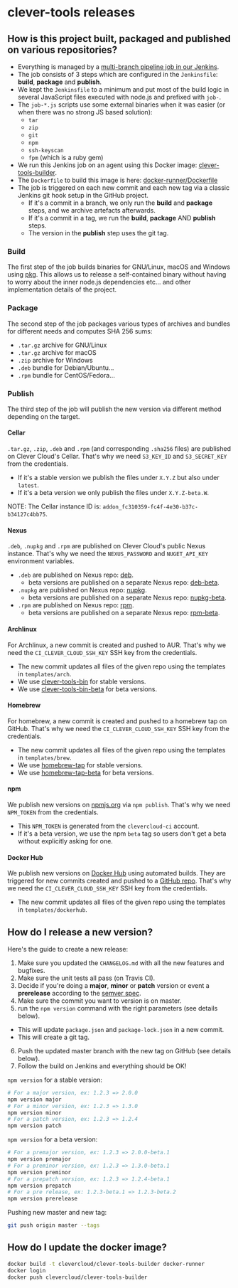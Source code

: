 # clever-tools releases

## How is this project built, packaged and published on various repositories?

* Everything is managed by a [multi-branch pipeline job in our Jenkins](https://ki2zrw1f1h-jenkins.services.clever-cloud.com/blue/organizations/jenkins/clever-tools/activity).
* The job consists of 3 steps which are configured in the `Jenkinsfile`: **build**, **package** and **publish**.
* We kept the `Jenkinsfile` to a minimum and put most of the build logic in several JavaScript files executed with node.js and prefixed with `job-`.
* The `job-*.js` scripts use some external binaries when it was easier (or when there was no strong JS based solution):
  * `tar`
  * `zip`
  * `git`
  * `npm`
  * `ssh-keyscan`
  * `fpm` (which is a ruby gem)
* We run this Jenkins job on an agent using this Docker image: [clever-tools-builder](https://hub.docker.com/r/clevercloud/clever-tools-builder/).
* The `Dockerfile` to build this image is here: [docker-runner/Dockerfile](./docker-runner/Dockerfile)
* The job is triggered on each new commit and each new tag via a classic Jenkins git hook setup in the GitHub project.
  * If it's a commit in a branch, we only run the **build** and **package** steps, and we archive artefacts afterwards.
  * If it's a commit in a tag, we run the **build**, **package** AND **publish** steps.
  * The version in the **publish** step uses the git tag.

### Build

The first step of the job builds binaries for GNU/Linux, macOS and Windows using [pkg](https://github.com/zeit/pkg).
This allows us to release a self-contained binary without having to worry about the inner node.js dependencies etc... and other implementation details of the project. 

### Package

The second step of the job packages various types of archives and bundles for different needs and computes SHA 256 sums:

* `.tar.gz` archive for GNU/Linux
* `.tar.gz` archive for macOS
* `.zip` archive for Windows
* `.deb` bundle for Debian/Ubuntu...
* `.rpm` bundle for CentOS/Fedora... 

### Publish

The third step of the job will publish the new version via different method depending on the target.

#### Cellar

`.tar.gz`, `.zip`, `.deb` and `.rpm` (and corresponding `.sha256` files) are published on Clever Cloud's Cellar.
That's why we need `S3_KEY_ID` and `S3_SECRET_KEY` from the credentials.

* If it's a stable version we publish the files under `X.Y.Z` but also under `latest`.
* If it's a beta version we only publish the files under `X.Y.Z-beta.W`.

NOTE: The Cellar instance ID is: `addon_fc310359-fc4f-4e30-b37c-b34127c4bb75`.

#### Nexus

`.deb`, `.nupkg` and `.rpm` are published on Clever Cloud's public Nexus instance.
That's why we need the `NEXUS_PASSWORD` and `NUGET_API_KEY` environment variables.

* `.deb` are published on Nexus repo: [deb](https://nexus.clever-cloud.com/#browse/browse:deb).
  * beta versions are published on a separate Nexus repo: [deb-beta](https://nexus.clever-cloud.com/#browse/browse:deb-beta).
* `.nupkg` are published on Nexus repo: [nupkg](https://nexus.clever-cloud.com/#browse/browse:nupkg).
  * beta versions are published on a separate Nexus repo: [nupkg-beta](https://nexus.clever-cloud.com/#browse/browse:nupkg-beta).
* `.rpm` are published on Nexus repo: [rpm](https://nexus.clever-cloud.com/#browse/browse:rpm).
  * beta versions are published on a separate Nexus repo: [rpm-beta](https://nexus.clever-cloud.com/#browse/browse:rpm-beta).

#### Archlinux

For Archlinux, a new commit is created and pushed to AUR.
That's why we need the `CI_CLEVER_CLOUD_SSH_KEY` SSH key from the credentials.

* The new commit updates all files of the given repo using the templates in `templates/arch`.
* We use [clever-tools-bin](https://aur.archlinux.org/packages/clever-tools-bin/) for stable versions.
* We use [clever-tools-bin-beta](https://aur.archlinux.org/packages/clever-tools-bin-beta/) for beta versions.

#### Homebrew

For homebrew, a new commit is created and pushed to a homebrew tap on GitHub.
That's why we need the `CI_CLEVER_CLOUD_SSH_KEY` SSH key from the credentials.

* The new commit updates all files of the given repo using the templates in `templates/brew`.
* We use [homebrew-tap](https://github.com/CleverCloud/homebrew-tap) for stable versions.
* We use [homebrew-tap-beta](https://github.com/CleverCloud/homebrew-tap-beta) for beta versions.

#### npm

We publish new versions on [npmjs.org](https://www.npmjs.com/package/clever-tools) via `npm publish`.
That's why we need `NPM_TOKEN` from the credentials.

* This `NPM_TOKEN` is generated from the `clevercloud-ci` account.
* If it's a beta version, we use the npm `beta` tag so users don't get a beta without explicitly asking for one.

#### Docker Hub

We publish new versions on [Docker Hub](https://hub.docker.com/r/clevercloud/clever-tools/) using automated builds.
They are triggered for new commits created and pushed to a [GitHub repo](https://github.com/CleverCloud/clever-tools-dockerhub).
That's why we need the `CI_CLEVER_CLOUD_SSH_KEY` SSH key from the credentials.

* The new commit updates all files of the given repo using the templates in `templates/dockerhub`.

## How do I release a new version?

Here's the guide to create a new release:

1. Make sure you updated the `CHANGELOG.md` with all the new features and bugfixes.
2. Make sure the unit tests all pass (on Travis CI).
3. Decide if you're doing a **major**, **minor** or **patch** version or event a **prerelease** according to the [semver spec](https://semver.org/spec/v2.0.0.html).
4. Make sure the commit you want to version is on master.
5. run the `npm version` command with the right parameters (see details below).
  * This will update `package.json` and `package-lock.json` in a new commit.
  * This will create a git tag.
6. Push the updated master branch with the new tag on GitHub (see details below).
7. Follow the build on Jenkins and everything should be OK!

`npm version` for a stable version:

```sh
# For a major version, ex: 1.2.3 => 2.0.0
npm version major
# For a minor version, ex: 1.2.3 => 1.3.0
npm version minor
# For a patch version, ex: 1.2.3 => 1.2.4
npm version patch
```

`npm version` for a beta version:

```sh
# For a premajor version, ex: 1.2.3 => 2.0.0-beta.1
npm version premajor
# For a preminor version, ex: 1.2.3 => 1.3.0-beta.1 
npm version preminor
# For a prepatch version, ex: 1.2.3 => 1.2.4-beta.1
npm version prepatch
# For a pre release, ex: 1.2.3-beta.1 => 1.2.3-beta.2
npm version prerelease
```

Pushing new master and new tag:

```sh
git push origin master --tags
```

## How do I update the docker image?

```sh
docker build -t clevercloud/clever-tools-builder docker-runner
docker login
docker push clevercloud/clever-tools-builder
```
